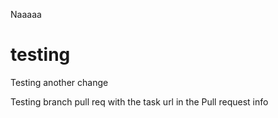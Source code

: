 

Naaaaa

# testing


Testing another change


Testing branch pull req with the task url in the Pull request info
